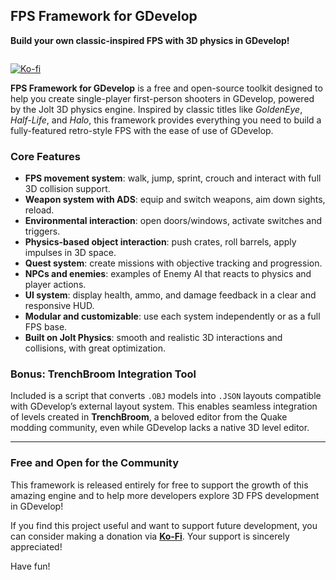 ## **FPS Framework for GDevelop**  
**Build your own classic-inspired FPS with 3D physics in GDevelop!**  

<img src="">

<a href="https://ko-fi.com/giampiero" rel="nofollow"><img src="https://camo.githubusercontent.com/5f3ad29b3051aac409943c7b590b86490c6ec7ad399379ca73521d9ff98a28f7/68747470733a2f2f696d672e736869656c64732e696f2f62616467652f737570706f72745f6d655f6f6e5f6b6f2d2d66692d4631363036313f7374796c653d666f722d7468652d6261646765266c6f676f3d6b6f6669266c6f676f436f6c6f723d663566356635" alt="Ko-fi" data-canonical-src="https://img.shields.io/badge/support_me_on_ko--fi-F16061?style=for-the-badge&amp;logo=kofi&amp;logoColor=f5f5f5" style="max-width: 100%;"></a>

**FPS Framework for GDevelop** is a free and open-source toolkit designed to help you create single-player first-person shooters in GDevelop, powered by the Jolt 3D physics engine. Inspired by classic titles like *GoldenEye*, *Half-Life*, and *Halo*, this framework provides everything you need to build a fully-featured retro-style FPS with the ease of use of GDevelop.

### **Core Features**

- **FPS movement system**: walk, jump, sprint, crouch and interact with full 3D collision support.
- **Weapon system with ADS**: equip and switch weapons, aim down sights, reload.
- **Environmental interaction**: open doors/windows, activate switches and triggers.
- **Physics-based object interaction**: push crates, roll barrels, apply impulses in 3D space.
- **Quest system**: create missions with objective tracking and progression.
- **NPCs and enemies**: examples of Enemy AI that reacts to physics and player actions.
- **UI system**: display health, ammo, and damage feedback in a clear and responsive HUD.
- **Modular and customizable**: use each system independently or as a full FPS base.
- **Built on Jolt Physics**: smooth and realistic 3D interactions and collisions, with great optimization.

### **Bonus: TrenchBroom Integration Tool**

Included is a script that converts `.OBJ` models into `.JSON` layouts compatible with GDevelop’s external layout system. This enables seamless integration of levels created in **TrenchBroom**, a beloved editor from the Quake modding community, even while GDevelop lacks a native 3D level editor.

---

### **Free and Open for the Community**

This framework is released entirely for free to support the growth of this amazing engine and to help more developers explore 3D FPS development in GDevelop!  

If you find this project useful and want to support future development, you can consider making a donation via [**Ko-Fi**](https://ko-fi.com/yourprofile). Your support is sincerely appreciated!

Have fun!
